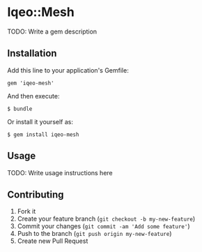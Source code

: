 # Iqeo::Mesh

TODO: Write a gem description

## Installation

Add this line to your application's Gemfile:

    gem 'iqeo-mesh'

And then execute:

    $ bundle

Or install it yourself as:

    $ gem install iqeo-mesh

## Usage

TODO: Write usage instructions here

## Contributing

1. Fork it
2. Create your feature branch (`git checkout -b my-new-feature`)
3. Commit your changes (`git commit -am 'Add some feature'`)
4. Push to the branch (`git push origin my-new-feature`)
5. Create new Pull Request
